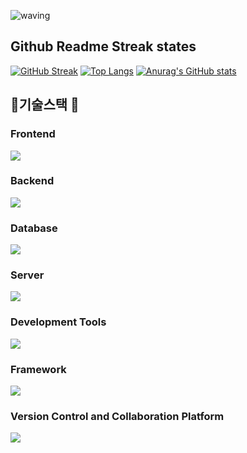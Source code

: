 ![waving](https://capsule-render.vercel.app/api?type=waving&height=200&text=Hello👋%20I'm_ohDASEUL&fontAlign=50&fontAlignY=40&color=gradient)

## Github Readme Streak states
[![GitHub Streak](https://streak-stats.demolab.com?user=ohDASEUL&theme=vue&locale=ko)](https://git.io/streak-stats)
[![Top Langs](https://github-readme-stats.vercel.app/api/top-langs/?username=ohDASEUL)](https://github.com/anuraghazra/github-readme-stats)
[![Anurag's GitHub stats](https://github-readme-stats.vercel.app/api?username=ohDASEUL)](https://github.com/anuraghazra/github-readme-stats)


## 🔨기술스택 🔨
### Frontend
<p align="left">
  <a href="https://skillicons.dev">
    <img src="https://skillicons.dev/icons?i=html,css,js,react,redux&theme=light" />
  </a>
</p>

### Backend
<p align="left">
  <a href="https://skillicons.dev">
    <img src="https://skillicons.dev/icons?i=java,nodejs,py,c,cpp,cs&theme=light" />
  </a>
</p>

### Database
<p align="left">
  <a href="https://skillicons.dev">
    <img src="https://skillicons.dev/icons?i=mysql,firebase&theme=light" />
  </a>
</p>

### Server
<p align="left">
  <a href="https://skillicons.dev">
    <img src="https://skillicons.dev/icons?i=linux,ubuntu&theme=light" />
  </a>
</p>

### Development Tools
<p align="left">
  <a href="https://skillicons.dev">
    <img src="https://skillicons.dev/icons?i=visualstudio,vscode,anaconda,androidstudio,arduino,eclipse,pycharm,idea,unity&theme=light" />
  </a>
</p>

### Framework
<p align="left">
  <a href="https://skillicons.dev">
    <img src="https://skillicons.dev/icons?i=bootstrap,tailwind,materialui,threejs&theme=light" />
  </a>
</p>

### Version Control and Collaboration Platform 
<p align="left">
  <a href="https://skillicons.dev">
    <img src="https://skillicons.dev/icons?i=git,github&theme=light" />
  </a>
</p>
